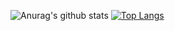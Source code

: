 ![Anurag's github stats](https://github-readme-stats.vercel.app/api?username=NoelMelia&show_icons=true&theme=onedark)
[![Top Langs](https://github-readme-stats.vercel.app/api/top-langs/?username=NoelMelia&langs_count=8&layout=compact)](https://github.com/anuraghazra/github-readme-stats)
